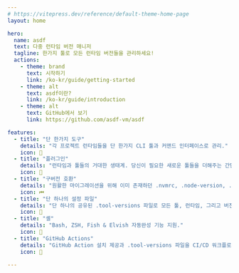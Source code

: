 ```yaml
---
# https://vitepress.dev/reference/default-theme-home-page
layout: home

hero:
  name: asdf
  text: 다중 런타임 버전 매니저
  tagline: 한가지 툴로 모든 런타임 버전들을 관리하세요!
  actions:
    - theme: brand
      text: 시작하기
      link: /ko-kr/guide/getting-started
    - theme: alt
      text: asdf이란?
      link: /ko-kr/guide/introduction
    - theme: alt
      text: GitHub에서 보기
      link: https://github.com/asdf-vm/asdf

features:
  - title: "단 한가지 도구"
    details: "각 프로젝트 런타임들을 단 한가지 CLI 툴과 커맨드 인터페이스로 관리."
    icon: 🎉
  - title: "플러그인"
    details: "런타임과 툴들의 거대한 생태계. 당신이 필요한 새로운 툴들을 더해주는 간단한 API!"
    icon: 🔌
  - title: "구버전 호환"
    details: "원활한 마이그레이션을 위해 이미 존재하던 .nvmrc, .node-version, .ruby-version 등의 설정 파일들 지원!"
    icon: ⏮
  - title: "단 하나의 설정 파일"
    details: "단 하나의 공유된 .tool-versions 파일로 모든 툴, 런타임, 그리고 버전들을 관리."
    icon: 📄
  - title: "셸"
    details: "Bash, ZSH, Fish & Elvish 자동완성 기능 지원."
    icon: 🐚
  - title: "GitHub Actions"
    details: "GitHub Action 설치 제공과 .tool-versions 파일을 CI/CD 워크플로우에서 활용."
    icon: 🤖

---
```

